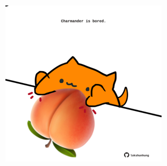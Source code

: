 <!-- built at 10/07/2022, 14:00:48 UTC -->
<p align="center">
  <img width="500" height="500" src="./ReadmeImage.svg">
</p>

